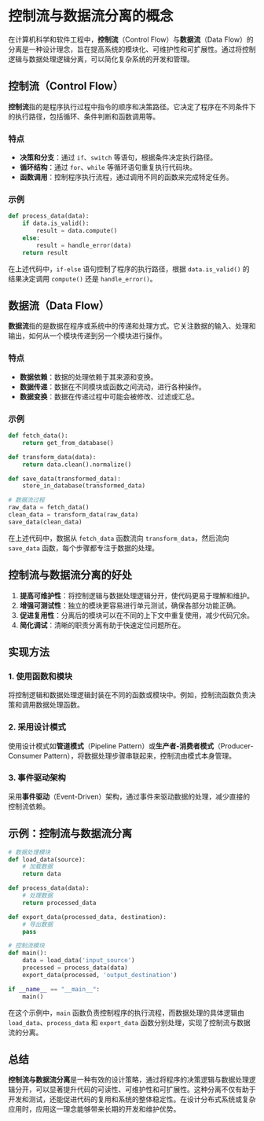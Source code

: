# 控制流与数据流分离的概念

在计算机科学和软件工程中，**控制流**（Control Flow）与**数据流**（Data Flow）的分离是一种设计理念，旨在提高系统的模块化、可维护性和可扩展性。通过将控制逻辑与数据处理逻辑分离，可以简化复杂系统的开发和管理。

## 控制流（Control Flow）

**控制流**指的是程序执行过程中指令的顺序和决策路径。它决定了程序在不同条件下的执行路径，包括循环、条件判断和函数调用等。

### 特点

- **决策和分支**：通过 `if`、`switch` 等语句，根据条件决定执行路径。
- **循环结构**：通过 `for`、`while` 等循环语句重复执行代码块。
- **函数调用**：控制程序执行流程，通过调用不同的函数来完成特定任务。

### 示例

```python
def process_data(data):
    if data.is_valid():
        result = data.compute()
    else:
        result = handle_error(data)
    return result
```

在上述代码中，`if-else` 语句控制了程序的执行路径，根据 `data.is_valid()` 的结果决定调用 `compute()` 还是 `handle_error()`。

## 数据流（Data Flow）

**数据流**指的是数据在程序或系统中的传递和处理方式。它关注数据的输入、处理和输出，如何从一个模块传递到另一个模块进行操作。

### 特点

- **数据依赖**：数据的处理依赖于其来源和变换。
- **数据传递**：数据在不同模块或函数之间流动，进行各种操作。
- **数据变换**：数据在传递过程中可能会被修改、过滤或汇总。

### 示例

```python
def fetch_data():
    return get_from_database()

def transform_data(data):
    return data.clean().normalize()

def save_data(transformed_data):
    store_in_database(transformed_data)

# 数据流过程
raw_data = fetch_data()
clean_data = transform_data(raw_data)
save_data(clean_data)
```

在上述代码中，数据从 `fetch_data` 函数流向 `transform_data`，然后流向 `save_data` 函数，每个步骤都专注于数据的处理。

## 控制流与数据流分离的好处

1. **提高可维护性**：将控制逻辑与数据处理逻辑分开，使代码更易于理解和维护。
2. **增强可测试性**：独立的模块更容易进行单元测试，确保各部分功能正确。
3. **促进复用性**：分离后的模块可以在不同的上下文中重复使用，减少代码冗余。
4. **简化调试**：清晰的职责分离有助于快速定位问题所在。

## 实现方法

### 1. 使用函数和模块

将控制逻辑和数据处理逻辑封装在不同的函数或模块中。例如，控制流函数负责决策和调用数据处理函数。

### 2. 采用设计模式

使用设计模式如**管道模式**（Pipeline Pattern）或**生产者-消费者模式**（Producer-Consumer Pattern），将数据处理步骤串联起来，控制流由模式本身管理。

### 3. 事件驱动架构

采用**事件驱动**（Event-Driven）架构，通过事件来驱动数据的处理，减少直接的控制流依赖。

## 示例：控制流与数据流分离

```python
# 数据处理模块
def load_data(source):
    # 加载数据
    return data

def process_data(data):
    # 处理数据
    return processed_data

def export_data(processed_data, destination):
    # 导出数据
    pass

# 控制流模块
def main():
    data = load_data('input_source')
    processed = process_data(data)
    export_data(processed, 'output_destination')

if __name__ == "__main__":
    main()
```

在这个示例中，`main` 函数负责控制程序的执行流程，而数据处理的具体逻辑由 `load_data`、`process_data` 和 `export_data` 函数分别处理，实现了控制流与数据流的分离。

## 总结

**控制流与数据流分离**是一种有效的设计策略，通过将程序的决策逻辑与数据处理逻辑分开，可以显著提升代码的可读性、可维护性和可扩展性。这种分离不仅有助于开发和测试，还能促进代码的复用和系统的整体稳定性。在设计分布式系统或复杂应用时，应用这一理念能够带来长期的开发和维护优势。
